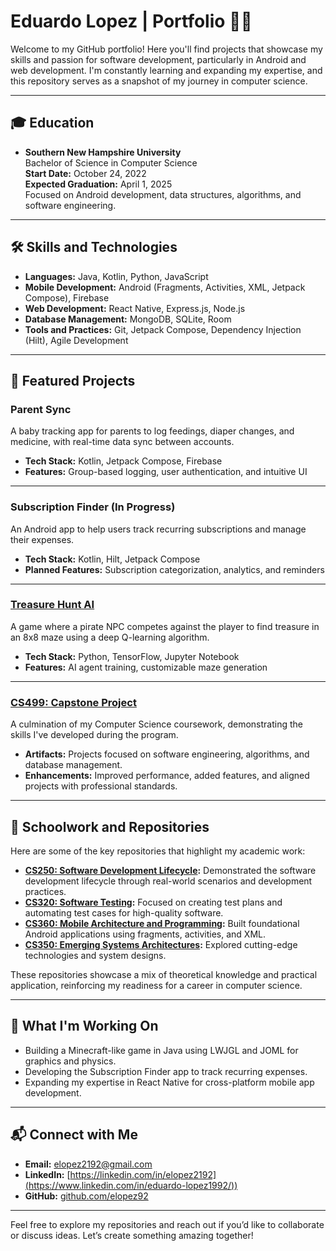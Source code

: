 # Eduardo Lopez | Portfolio 👨‍💻

Welcome to my GitHub portfolio! Here you'll find projects that showcase my skills and passion for software development, particularly in Android and web development. I'm constantly learning and expanding my expertise, and this repository serves as a snapshot of my journey in computer science.

---

## 🎓 **Education**

- **Southern New Hampshire University**  
  Bachelor of Science in Computer Science  
  **Start Date:** October 24, 2022  
  **Expected Graduation:** April 1, 2025  
  Focused on Android development, data structures, algorithms, and software engineering.

---

## 🛠️ **Skills and Technologies**

- **Languages:** Java, Kotlin, Python, JavaScript
- **Mobile Development:** Android (Fragments, Activities, XML, Jetpack Compose), Firebase
- **Web Development:** React Native, Express.js, Node.js
- **Database Management:** MongoDB, SQLite, Room
- **Tools and Practices:** Git, Jetpack Compose, Dependency Injection (Hilt), Agile Development

---

## 📂 **Featured Projects**

### Parent Sync
A baby tracking app for parents to log feedings, diaper changes, and medicine, with real-time data sync between accounts.

- **Tech Stack:** Kotlin, Jetpack Compose, Firebase
- **Features:** Group-based logging, user authentication, and intuitive UI

---

### Subscription Finder (In Progress)
An Android app to help users track recurring subscriptions and manage their expenses.

- **Tech Stack:** Kotlin, Hilt, Jetpack Compose
- **Planned Features:** Subscription categorization, analytics, and reminders

---

### [Treasure Hunt AI](https://github.com/elopez92/treasure-hunt-ai)
A game where a pirate NPC competes against the player to find treasure in an 8x8 maze using a deep Q-learning algorithm.

- **Tech Stack:** Python, TensorFlow, Jupyter Notebook
- **Features:** AI agent training, customizable maze generation

---

### [CS499: Capstone Project](https://github.com/elopez92/cs499-capstone)
A culmination of my Computer Science coursework, demonstrating the skills I've developed during the program.

- **Artifacts:** Projects focused on software engineering, algorithms, and database management.
- **Enhancements:** Improved performance, added features, and aligned projects with professional standards.

---

## 📘 **Schoolwork and Repositories**

Here are some of the key repositories that highlight my academic work:

- **[CS250: Software Development Lifecycle](https://github.com/elopez92/CS-250-Software-Development-Lifecycle):** Demonstrated the software development lifecycle through real-world scenarios and development practices.
- **[CS320: Software Testing](https://github.com/elopez92/CS-320-H7026-Software-Test-Automation-QA):** Focused on creating test plans and automating test cases for high-quality software.
- **[CS360: Mobile Architecture and Programming](https://github.com/elopez92/CS-360-Mobile-Architect-Programming):** Built foundational Android applications using fragments, activities, and XML.
- **[CS350: Emerging Systems Architectures](https://github.com/elopez92/CS-350-Emerging-Sys-Arch-Tech):** Explored cutting-edge technologies and system designs.

These repositories showcase a mix of theoretical knowledge and practical application, reinforcing my readiness for a career in computer science.

---

## 🌱 **What I'm Working On**
- Building a Minecraft-like game in Java using LWJGL and JOML for graphics and physics.
- Developing the Subscription Finder app to track recurring expenses.
- Expanding my expertise in React Native for cross-platform mobile app development.

---

## 📬 **Connect with Me**
- **Email:** [elopez2192@gmail.com](mailto:elopez2192@gmail.com)
- **LinkedIn:** [https://linkedin.com/in/elopez2192](https://www.linkedin.com/in/eduardo-lopez1992/))
- **GitHub:** [github.com/elopez92](https://github.com/elopez92)

---

Feel free to explore my repositories and reach out if you’d like to collaborate or discuss ideas. Let’s create something amazing together!
